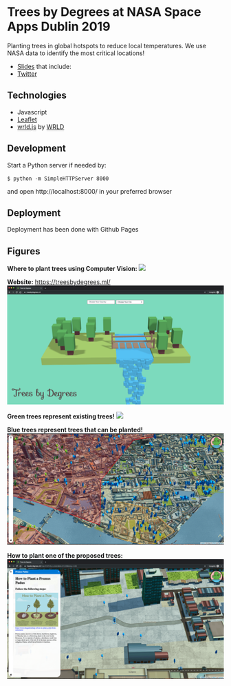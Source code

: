 # Trees by Degrees at NASA Space Apps Dublin 2019

Planting trees in global hotspots to reduce local temperatures. We use NASA data to identify the most critical locations!

* [Slides](https://docs.google.com/presentation/d/12ar0BFb27I9OsFZM2y9oqLLeSPi0TljWqEuMVIeepkU/) that include: 
* [Twitter](https://twitter.com/treesbydegrees)

## Technologies

* Javascript
* [Leaflet](https://leafletjs.com/)
* [wrld.js](https://docs.wrld3d.com/wrld.js/latest/docs/examples/) by [WRLD](https://www.wrld3d.com/)

## Development

Start a Python server if needed by:
```
$ python -m SimpleHTTPServer 8000
```
and open http://localhost:8000/ in your preferred browser

## Deployment

Deployment has been done with Github Pages

## Figures

**Where to plant trees using Computer Vision:**
![](img/satellite/AI-Results/Image1/Image1.gif)

**Website:** https://treesbydegrees.ml/
![](figures/figure1.png)

**Green trees represent existing trees!**
![](figures/figure2.png)

**Blue trees represent trees that can be planted!**
![](figures/figure3.png)

**How to plant one of the proposed trees:**
![](figures/figure4.png)